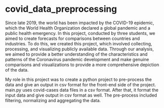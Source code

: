 # covid_data_preprocessing

Since late 2019, the world has been impacted by the COVID-19 epidemic, which the World Health Organization declared a global pandemic and a public health emergency. 
In this project, conducted by three students, we aimed to create forecasts for comparisons between countries and industries. To do this, we created this project, which involved collecting, processing, and visualizing publicly available data. Through our analysis, we aimed to provide a better understanding of the characteristics and patterns of the Coronavirus pandemic development and make genuine comparisons and visualizations to provide a more comprehensive depiction of the data. 

My role in this project was to create a python project to pre-process the data and give an output in csv format for the front-end side of the project. main.py uses covid-cases data files in a csv format. After that, it format the input data and give output in csv format as well. The pre-process included filtering, normalizing and aggregating the data.
